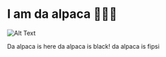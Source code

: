 # I am da alpaca 🧔🏿‍♀️

![Alt Text](https://tenor.com/oXUY.gif)

Da alpaca is here da alpaca is black! da alpaca is fipsi
